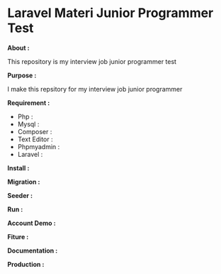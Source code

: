 # Laravel Materi Junior Programmer Test

<b>About :</b>
<p>
   This repository is my interview job junior programmer test
</p>
    
<b>Purpose :</b>
<p>
    I make this repsitory for my interview job junior programmer
</p>

<b>Requirement : </b>
<ul>
    <li>Php : </li>
    <li>Mysql : </li>
    <li>Composer : </li>
    <li>Text Editor : </li>
    <li>Phpmyadmin : </li>
    <li>Laravel : </li>
</ul>
    
<b>Install :</b>

<b>Migration :</b>

<b>Seeder : </b>

<b>Run : </b>

<b>Account Demo :</b>

<b>Fiture : </b>

<b>Documentation :</b>

<b>Production : </b>
